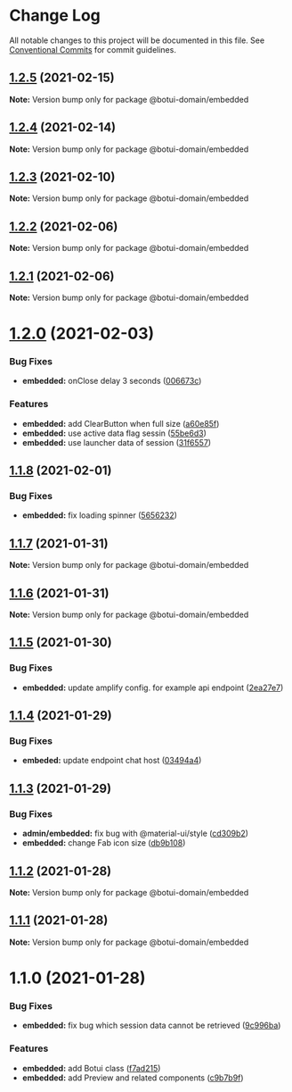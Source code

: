 # Change Log

All notable changes to this project will be documented in this file.
See [Conventional Commits](https://conventionalcommits.org) for commit guidelines.

## [1.2.5](https://github.com/aiji42/botui-child-next/compare/@botui-domain/embedded@1.2.4...@botui-domain/embedded@1.2.5) (2021-02-15)

**Note:** Version bump only for package @botui-domain/embedded





## [1.2.4](https://github.com/aiji42/botui-child-next/compare/@botui-domain/embedded@1.2.3...@botui-domain/embedded@1.2.4) (2021-02-14)

**Note:** Version bump only for package @botui-domain/embedded





## [1.2.3](https://github.com/aiji42/botui-child-next/compare/@botui-domain/embedded@1.2.2...@botui-domain/embedded@1.2.3) (2021-02-10)

**Note:** Version bump only for package @botui-domain/embedded





## [1.2.2](https://github.com/aiji42/botui-child-next/compare/@botui-domain/embedded@1.2.1...@botui-domain/embedded@1.2.2) (2021-02-06)

**Note:** Version bump only for package @botui-domain/embedded





## [1.2.1](https://github.com/aiji42/botui-child-next/compare/@botui-domain/embedded@1.2.0...@botui-domain/embedded@1.2.1) (2021-02-06)

**Note:** Version bump only for package @botui-domain/embedded





# [1.2.0](https://github.com/aiji42/botui-child-next/compare/@botui-domain/embedded@1.1.8...@botui-domain/embedded@1.2.0) (2021-02-03)


### Bug Fixes

* **embedded:** onClose delay 3 seconds ([006673c](https://github.com/aiji42/botui-child-next/commit/006673c5ef614321108d4038ee210eadf20d5759))


### Features

* **embedded:** add ClearButton when full size ([a60e85f](https://github.com/aiji42/botui-child-next/commit/a60e85f9574801e6edd3a81dba28befe2f006771))
* **embedded:** use active data flag sessin ([55be6d3](https://github.com/aiji42/botui-child-next/commit/55be6d36ca870ad0cdb64508738dbaede42fe038))
* **embedded:** use launcher data of session ([31f6557](https://github.com/aiji42/botui-child-next/commit/31f655703b4fd523d605cba6b9e220638c9f7f96))





## [1.1.8](https://github.com/aiji42/botui-child-next/compare/@botui-domain/embedded@1.1.7...@botui-domain/embedded@1.1.8) (2021-02-01)


### Bug Fixes

* **embedded:** fix loading spinner ([5656232](https://github.com/aiji42/botui-child-next/commit/56562323ac04b7db1a004c51339e4905b3a41d30))





## [1.1.7](https://github.com/aiji42/botui-child-next/compare/@botui-domain/embedded@1.1.6...@botui-domain/embedded@1.1.7) (2021-01-31)

**Note:** Version bump only for package @botui-domain/embedded





## [1.1.6](https://github.com/aiji42/botui-child-next/compare/@botui-domain/embedded@1.1.5...@botui-domain/embedded@1.1.6) (2021-01-31)

**Note:** Version bump only for package @botui-domain/embedded





## [1.1.5](https://github.com/aiji42/botui-child-next/compare/@botui-domain/embedded@1.1.4...@botui-domain/embedded@1.1.5) (2021-01-30)


### Bug Fixes

* **embedded:** update amplify config. for example api endpoint ([2ea27e7](https://github.com/aiji42/botui-child-next/commit/2ea27e7848ea66ec167678d57ef1961e0f408b89))





## [1.1.4](https://github.com/aiji42/botui-child-next/compare/@botui-domain/embedded@1.1.3...@botui-domain/embedded@1.1.4) (2021-01-29)


### Bug Fixes

* **embeded:** update endpoint chat host ([03494a4](https://github.com/aiji42/botui-child-next/commit/03494a4ce5c81f066a11ef273afaddb8d3f518ea))





## [1.1.3](https://github.com/aiji42/botui-child-next/compare/@botui-domain/embedded@1.1.2...@botui-domain/embedded@1.1.3) (2021-01-29)


### Bug Fixes

* **admin/embedded:** fix bug with @material-ui/style ([cd309b2](https://github.com/aiji42/botui-child-next/commit/cd309b2ad04bd0859494f7eb729c6e825692582e))
* **embedded:** change Fab icon size ([db9b108](https://github.com/aiji42/botui-child-next/commit/db9b10813740c1011304ebf7a6ab7ef7410ded60))





## [1.1.2](https://github.com/aiji42/botui-child-next/compare/@botui-domain/embedded@1.1.1...@botui-domain/embedded@1.1.2) (2021-01-28)

**Note:** Version bump only for package @botui-domain/embedded





## [1.1.1](https://github.com/aiji42/botui-child-next/compare/@botui-domain/embedded@1.1.0...@botui-domain/embedded@1.1.1) (2021-01-28)

**Note:** Version bump only for package @botui-domain/embedded





# 1.1.0 (2021-01-28)


### Bug Fixes

* **embedded:** fix bug which session data cannot be retrieved ([9c996ba](https://github.com/aiji42/botui-child-next/commit/9c996bafe3826327031cf4f6195adcb9bcfdb043))


### Features

* **embedded:** add Botui class ([f7ad215](https://github.com/aiji42/botui-child-next/commit/f7ad215abd45041b1cc9a8db9b71f70c07c743c9))
* **embedded:** add Preview and related components ([c9b7b9f](https://github.com/aiji42/botui-child-next/commit/c9b7b9fc52d43e48e194b0faadac919fd287f51d))

